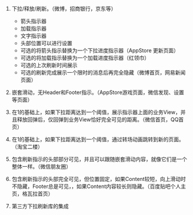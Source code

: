 1. 下拉/释放/刷新。（微博，招商银行，京东等）

    - 箭头指示器
    - 加载指示器
    - 文字指示器
    - 头部位置可以进行设置
    - 可选的将箭头指示替换为一个下拉进度指示器（AppStore 更新页面）
    - 可选的将加载指示替换为一个加载进度指示器（红领巾）
    - 可选的上次刷新时间展示
    - 可选的刷新完成展示一个限时的消息后再完全隐藏（微博首页，网易新闻页面）

2. 嵌套滑动，无Header和Footer指示。（AppStore游戏页面，微信发现、设置等页面）

3. 在1的基础上，如果下拉距离达到一个阈值，展示指示器上面的业务View，并且释放回弹后，仅回弹到业务View恰好完全可见的距离。（微信首页，QQ首页）

4. 在1的基础上，如果下拉距离达到一个阈值，通过转场动画跳转到新的页面。（淘宝二楼）

5. 包含刷新指示的头部部分可见，并且可以跟随嵌套滑动内容，就像它们是一个整体一样。（微信朋友圈）

6. 包含刷新指示的头部完全可见，但位置固定，如果Content较短，向上滑动时不隐藏，Footer总是可见，，如果Content内容较长则隐藏。（百度贴吧个人主页，格瓦拉首页）

7. 第三方下拉刷新库的集成